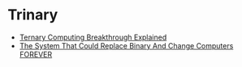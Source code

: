 # Trinary
- [Ternary Computing Breakthrough Explained](https://youtu.be/3aewaff1494)
- [The System That Could Replace Binary And Change Computers FOREVER](https://youtu.be/R4achTEgXEw)
